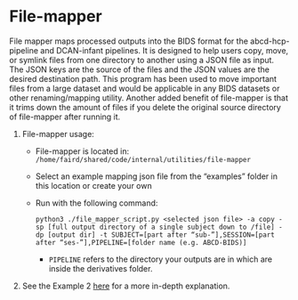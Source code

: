 # File-mapper

File mapper maps processed outputs into the BIDS format for the abcd-hcp-pipeline and DCAN-infant pipelines. It is designed to help users copy, move, or symlink files from one directory to another using a JSON file as input. The JSON keys are the source of the files and the JSON values are the desired destination path. This program has been used to move important files from a large dataset and would be applicable in any BIDS datasets or other renaming/mapping utility. Another added benefit of file-mapper is that it trims down the amount of files if you delete the original source directory of file-mapper after running it.

1. File-mapper usage:

    * File-mapper is located in: `/home/faird/shared/code/internal/utilities/file-mapper`

    * Select an example mapping json file from the “examples” folder in this location or create your own
    
    * Run with the following command: 
        ```
        python3 ./file_mapper_script.py <selected json file> -a copy -sp [full output directory of a single subject down to /file] -dp [output dir] -t SUBJECT=[part after “sub-”],SESSION=[part after “ses-”],PIPELINE=[folder name (e.g. ABCD-BIDS)]
        ```

        * `PIPELINE` refers to the directory your outputs are in which are inside the derivatives folder.

2. See the Example 2 [here](https://github.com/DCAN-Labs/file-mapper) for a more in-depth explanation.